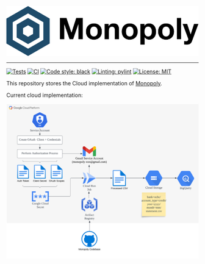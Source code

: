 <img src="./docs/logo.svg"><br>

-----------------

[![Tests](https://github.com/benjamin-awd/monopoly-cloud/workflows/tests/badge.svg)](https://github.com/benjamin-awd/monopoly-cloud/actions)
[![CI](https://github.com/benjamin-awd/monopoly-cloud/workflows/ci/badge.svg)](https://github.com/benjamin-awd/monopoly-cloud/actions)
[![Code style: black](https://img.shields.io/badge/code%20style-black-000000.svg)](https://github.com/psf/black)
[![Linting: pylint](https://img.shields.io/badge/linting-pylint-orange)](https://github.com/pylint-dev/pylint)
[![License: MIT](https://img.shields.io/badge/License-MIT-yellow.svg)](https://opensource.org/licenses/MIT)


This repository stores the Cloud implementation of [Monopoly](https://github.com/benjamin-awd/monopoly).

Current cloud implementation:

![Screenshot](docs/monopoly_gcp.png)

